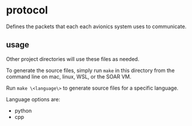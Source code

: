 # protocol

Defines the packets that each each avionics system uses to communicate.

## usage

Other project directories will use these files as needed.

To generate the source files, simply run `make` in this directory from the command line on mac, linux, WSL, or the SOAR VM.

Run `make \<language\>` to generate source files for a specific language.

Language options are:
- python
- cpp